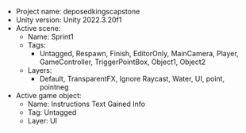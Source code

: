 <!-- UNITY CODE ASSIST INSTRUCTIONS START -->
- Project name: deposedkingscapstone
- Unity version: Unity 2022.3.20f1
- Active scene:
  - Name: Sprint1
  - Tags:
    - Untagged, Respawn, Finish, EditorOnly, MainCamera, Player, GameController, TriggerPointBox, Object1, Object2
  - Layers:
    - Default, TransparentFX, Ignore Raycast, Water, UI, point, pointneg
- Active game object:
  - Name: Instructions Text Gained Info
  - Tag: Untagged
  - Layer: UI
<!-- UNITY CODE ASSIST INSTRUCTIONS END -->